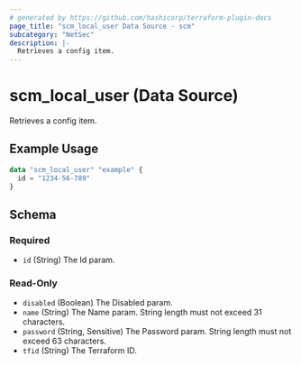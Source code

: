 ```yaml
---
# generated by https://github.com/hashicorp/terraform-plugin-docs
page_title: "scm_local_user Data Source - scm"
subcategory: "NetSec"
description: |-
  Retrieves a config item.
---
```


# scm_local_user (Data Source)

Retrieves a config item.

## Example Usage

```terraform
data "scm_local_user" "example" {
  id = "1234-56-789"
}
```

<!-- schema generated by tfplugindocs -->
## Schema

### Required

- `id` (String) The Id param.

### Read-Only

- `disabled` (Boolean) The Disabled param.
- `name` (String) The Name param. String length must not exceed 31 characters.
- `password` (String, Sensitive) The Password param. String length must not exceed 63 characters.
- `tfid` (String) The Terraform ID.
